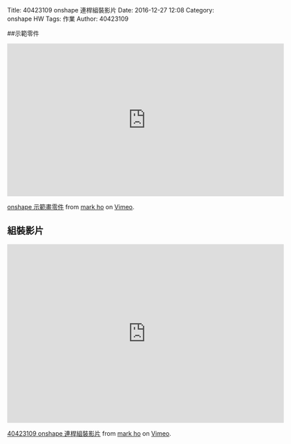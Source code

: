 Title: 40423109  onshape 連桿組裝影片
Date: 2016-12-27 12:08
Category: onshape HW
Tags: 作業
Author: 40423109




<!-- PELICAN_END_SUMMARY -->


##示範零件

<iframe src="https://player.vimeo.com/video/199020522" width="640" height="354" frameborder="0" webkitallowfullscreen mozallowfullscreen allowfullscreen></iframe>
<p><a href="https://vimeo.com/199020522">onshape 示範畫零件</a> from <a href="https://vimeo.com/user61136461">mark ho</a> on <a href="https://vimeo.com">Vimeo</a>.</p>

## 組裝影片

<iframe src="https://player.vimeo.com/video/198168561" width="640" height="414" frameborder="0" webkitallowfullscreen mozallowfullscreen allowfullscreen></iframe>
<p><a href="https://vimeo.com/198168561">40423109  onshape 連桿組裝影片</a> from <a href="https://vimeo.com/user61136461">mark ho</a> on <a href="https://vimeo.com">Vimeo</a>.</p>

